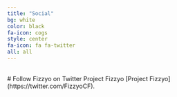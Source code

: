 ```yaml
---
title: "Social"
bg: white
color: black
fa-icon: cogs
style: center
fa-icon: fa fa-twitter
all: all
---
```

<br>
# Follow Fizzyo on Twitter
Project Fizzyo [Project Fizzyo](https://twitter.com/FizzyoCF).
<p>
<br>
<br>
<br>
